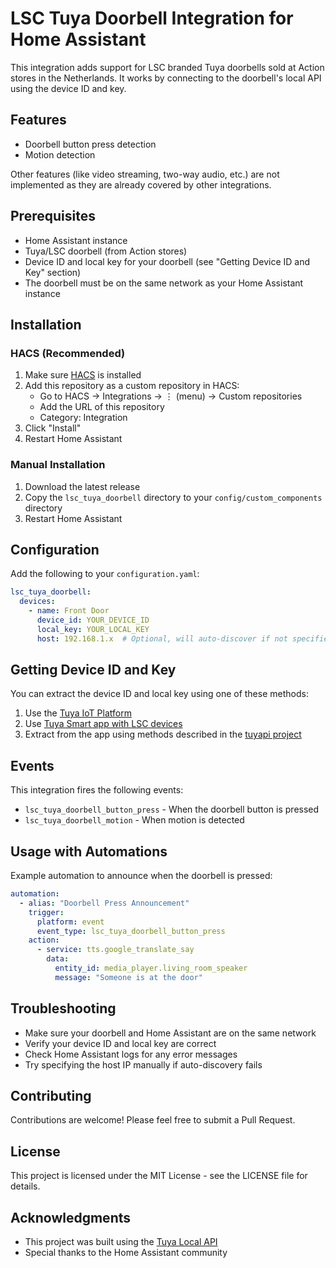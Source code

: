 # LSC Tuya Doorbell Integration for Home Assistant

This integration adds support for LSC branded Tuya doorbells sold at Action stores in the Netherlands. It works by connecting to the doorbell's local API using the device ID and key.

## Features

- Doorbell button press detection
- Motion detection

Other features (like video streaming, two-way audio, etc.) are not implemented as they are already covered by other integrations.

## Prerequisites

- Home Assistant instance
- Tuya/LSC doorbell (from Action stores)
- Device ID and local key for your doorbell (see "Getting Device ID and Key" section)
- The doorbell must be on the same network as your Home Assistant instance

## Installation

### HACS (Recommended)

1. Make sure [HACS](https://hacs.xyz/) is installed
2. Add this repository as a custom repository in HACS:
   - Go to HACS → Integrations → ⋮ (menu) → Custom repositories
   - Add the URL of this repository
   - Category: Integration
3. Click "Install"
4. Restart Home Assistant

### Manual Installation

1. Download the latest release
2. Copy the `lsc_tuya_doorbell` directory to your `config/custom_components` directory
3. Restart Home Assistant

## Configuration

Add the following to your `configuration.yaml`:

```yaml
lsc_tuya_doorbell:
  devices:
    - name: Front Door
      device_id: YOUR_DEVICE_ID
      local_key: YOUR_LOCAL_KEY
      host: 192.168.1.x  # Optional, will auto-discover if not specified
```

## Getting Device ID and Key

You can extract the device ID and local key using one of these methods:

1. Use the [Tuya IoT Platform](https://iot.tuya.com/)
2. Use [Tuya Smart app with LSC devices](https://play.google.com/store/apps/details?id=com.tuya.smart)
3. Extract from the app using methods described in the [tuyapi project](https://github.com/codetheweb/tuyapi/blob/master/docs/SETUP.md)

## Events

This integration fires the following events:

- `lsc_tuya_doorbell_button_press` - When the doorbell button is pressed
- `lsc_tuya_doorbell_motion` - When motion is detected

## Usage with Automations

Example automation to announce when the doorbell is pressed:

```yaml
automation:
  - alias: "Doorbell Press Announcement"
    trigger:
      platform: event
      event_type: lsc_tuya_doorbell_button_press
    action:
      - service: tts.google_translate_say
        data:
          entity_id: media_player.living_room_speaker
          message: "Someone is at the door"
```

## Troubleshooting

- Make sure your doorbell and Home Assistant are on the same network
- Verify your device ID and local key are correct
- Check Home Assistant logs for any error messages
- Try specifying the host IP manually if auto-discovery fails

## Contributing

Contributions are welcome! Please feel free to submit a Pull Request.

## License

This project is licensed under the MIT License - see the LICENSE file for details.

## Acknowledgments

- This project was built using the [Tuya Local API](https://developer.tuya.com/en/docs/iot/device-access-service?id=Ka8fdh5o7iubk)
- Special thanks to the Home Assistant community